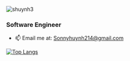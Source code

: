 <p align="left"> <img src="https://komarev.com/ghpvc/?username=shuynh3&label=Profile%20views&color=0e75b6&style=flat" alt="shuynh3" /> </p>

### Software Engineer

- 📫 Email me at: Sonnyhuynh214@gmail.com

[![Top Langs](https://github-readme-stats.vercel.app/api/top-langs/?username=shuynh3&layout=compact&theme=radical)](https://github.com/anuraghazra/github-readme-stats)

